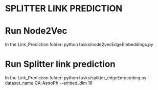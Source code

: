 # SPLITTER LINK PREDICTION

# Run Node2Vec
In the Link_Prediction folder:
python tasks/node2vecEdgeEmbeddings.py

# Run Splitter link prediction
In the Link_Prediction folder:
python tasks/splitter_edgeEmbedding.py --dataset_name CA-AstroPh --embed_dim 16

